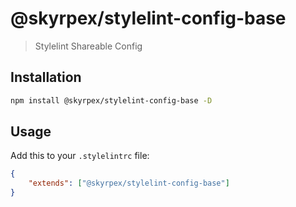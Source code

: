 # @skyrpex/stylelint-config-base

> Stylelint Shareable Config

## Installation

```bash
npm install @skyrpex/stylelint-config-base -D
```

## Usage

Add this to your `.stylelintrc` file:

```json
{
    "extends": ["@skyrpex/stylelint-config-base"]
}
```
